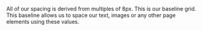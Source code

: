 All of our spacing is derived from multiples of 8px. This is our baseline grid. This baseline allows us to space our text, images or any other page elements using these values.
